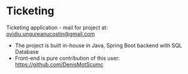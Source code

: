 # Ticketing
Ticketing application - mail for project at: ovidiu.ungureanucostin@gmail.com

- The project is built in-house in Java, Spring Boot backend with SQL Database
- Front-end is pure contribution of this user: https://github.com/DenisMotScumc
